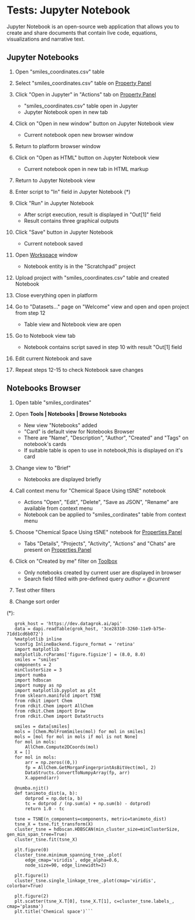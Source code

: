 <!-- TITLE: Tests: Jupyter Notebook -->
<!-- SUBTITLE: -->

# Tests: Jupyter Notebook

Jupyter Notebook is an open-source web application that allows you to create and 
share documents that contain live code, equations, visualizations and narrative text.

## Jupyter Notebooks

1. Open "smiles_coordinates.csv" table

1. Select "smiles_coordinates.csv" table on [Property Panel](../overview/property-panel.md)

1. Click "Open in Jupyter" in "Actions" tab on [Property Panel](../overview/property-panel.md)
   * "smiles_coordinates.csv" table open in Jupyter
   * Jupyter Notebook open in new tab
   
1. Click on "Open in new window" button on Jupyter Notebook view
   * Current notebook open new browser window
   
1. Return to platform browser window

1. Click on "Open as HTML" button on Jupyter Notebook view
   * Current notebook open in new tab in HTML markup
   
1. Return to Jupyter Notebook view

1. Enter script to "In" field in Jupyter Notebook (*)

1. Click "Run" in Jupyter Notebook
   * After script execution, result is displayed in "Out\[1\]" field
   * Result contains three graphical outputs

1. Click "Save" button in Jupyter Notebook
   * Current notebook saved

1. Open [Workspace](../overview/workspace.md) window 
   * Notebook entity is in the "Scratchpad" project

1. Upload project with "smiles_coordinates.csv" table and created Notebook

1. Close everything open in platform

1. Go to "Datasets..." page on "Welcome" view and open and open project from step 12
   * Table view and Notebook view are open

1. Go to Notebook view tab 
   * Notebook contains script saved in step 10 with result "Out\[1\] field

1. Edit current Notebook and save

1. Repeat steps 12-15 to check Notebook save changes

## Notebooks Browser

1. Open table "smiles_cordinates"   

1. Open **Tools | Notebooks | Browse Notebooks**
   * New view "Notebooks" added
   * "Card" is default view for Notebooks Browser
   * There are "Name", "Description", "Author", "Created" and "Tags" on notebook's cards
   * If suitable table is open to use in notebook,this is displayed on it's card

1. Change view to "Brief"
   * Notebooks are displayed briefly

1. Call context menu for "Chemical Space Using tSNE" notebook
   * Actions "Open", "Edit", "Delete", "Save as JSON", "Rename" are available from context menu
   * Notebook can be applied to "smiles_cordinates" table from context menu
   
1. Choose "Chemical Space Using tSNE" notebook for [Properties Panel](../overview/property-panel.md)
   * Tabs "Details", "Projects", "Activity", "Actions" and "Chats" are present on [Properties Panel](../overview/property-panel.md)

1. Click on "Created by me" filter on [Toolbox](../overview/navigation.md#toolbox) 
   * Only notebooks created by current user are displayed in browser
   * Search field filled with pre-defined query *author = @current*
   
1. Test other filters

1. Change sort order

(*):
```import datagrok.api as dapi
   grok_host = 'https://dev.datagrok.ai/api'
   data = dapi.readTable(grok_host, '3ce28310-3260-11e9-b75e-71dd1cd6b072')
   %matplotlib inline
   %config InlineBackend.figure_format = 'retina'
   import matplotlib
   matplotlib.rcParams['figure.figsize'] = (8.0, 8.0)
   smiles = "smiles"
   components = 2
   minClusterSize = 3
   import numba
   import hdbscan
   import numpy as np
   import matplotlib.pyplot as plt
   from sklearn.manifold import TSNE
   from rdkit import Chem
   from rdkit.Chem import AllChem
   from rdkit.Chem import Draw
   from rdkit.Chem import DataStructs
   
   smiles = data[smiles]
   mols = [Chem.MolFromSmiles(mol) for mol in smiles]
   mols = [mol for mol in mols if mol is not None]
   for mol in mols:
       AllChem.Compute2DCoords(mol)
   X = []
   for mol in mols:
       arr = np.zeros((0,))
       fp = AllChem.GetMorganFingerprintAsBitVect(mol, 2)
       DataStructs.ConvertToNumpyArray(fp, arr)
       X.append(arr)
   
   @numba.njit()
   def tanimoto_dist(a, b):
       dotprod = np.dot(a, b)
       tc = dotprod / (np.sum(a) + np.sum(b) - dotprod)
       return 1.0 - tc
   
   tsne = TSNE(n_components=components, metric=tanimoto_dist)
   tsne_X = tsne.fit_transform(X)
   cluster_tsne = hdbscan.HDBSCAN(min_cluster_size=minClusterSize, gen_min_span_tree=True)
   cluster_tsne.fit(tsne_X)
   
   plt.figure(0)
   cluster_tsne.minimum_spanning_tree_.plot(
       edge_cmap='viridis', edge_alpha=0.6,
       node_size=90, edge_linewidth=2)
   
   plt.figure(1)
   cluster_tsne.single_linkage_tree_.plot(cmap='viridis', colorbar=True)
   
   plt.figure(2)
   plt.scatter(tsne_X.T[0], tsne_X.T[1], c=cluster_tsne.labels_, cmap='plasma')
   plt.title('Chemical space')```
